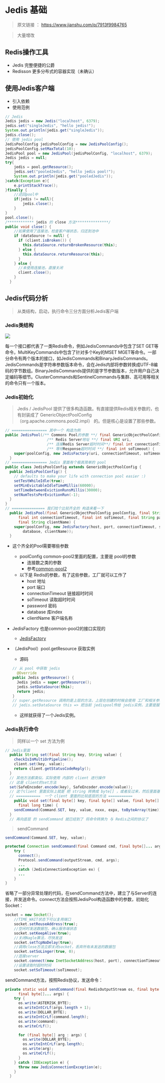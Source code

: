 # Jedis 基础

> 原文链接 ： https://www.jianshu.com/p/7913f9984765

> 大量增改

## Redis操作工具

- Jedis 完整便捷的公爵
- Redisson 更多分布式的容器实现（未确认）

## 使用Jedis客户端

- 引入依赖
- 使用范例

```java
// Jedis
Jedis jedis = new Jedis("localhost", 6379);
jedis.set("singleJedis", "hello jedis!");
System.out.println(jedis.get("singleJedis"));
jedis.close();
// 使用 jedis pool
JedisPoolConfig jedisPoolConfig = new JedisPoolConfig();
jedisPoolConfig.setMaxTotal(10);
JedisPool pool = new JedisPool(jedisPoolConfig, "localhost", 6379);
Jedis jedis = null;
try{
    jedis = pool.getResource();
    jedis.set("pooledJedis", "hello jedis pool!");
    System.out.println(jedis.get("pooledJedis"));
}catch(Exception e){
    e.printStackTrace();
}finally {
    //还回pool中
    if(jedis != null){
        jedis.close();
    }
}
pool.close();
/************ jedis 的 close 方法***************/
public void close() {
    //如果使用了连接池，检查客户端状态，归还到池中
    if (dataSource != null) {
      if (client.isBroken()) {
        this.dataSource.returnBrokenResource(this);
      } else {
        this.dataSource.returnResource(this);
      }
    } else {
      //未使用连接池，直接关闭
      client.close();
    }
  }
```

## Jedis代码分析

> 从类结构，启动，执行命令三分方面分析Jedis客户端

### Jedis类结构

![](./res/01.webp)

每一个接口都代表了一类Redis命令，例如JedisCommands中包含了SET GET等命令，MultiKeyCommands中包含了针对多个Key的MSET MGET等命令。一部分命令有两个版本的接口，如JedisCommands和BinaryJedisCommands。JedisCommands是字符串参数版本命令，会在Jedis内部将参数转换成UTF-8编码的字节数组。BinaryJedisCommands提供的是字节参数版本，允许用户自己决定编码等细节。ClusterCommands和SentinelCommands与集群、高可用等相关的命令只有一个版本。

### Jedis初始化

> Jedis / JedisPool 提供了很多构造函数。有直接提供Redis相关参数的，也有封装成了 GenericObjectPoolConfig（org.apache.commons.pool2.impl） 的。但是核心是设置了那些参数。

```java
// ================ 其中一个 构造为例
public JedisPool(/** Commons Pool的参数 **/ final GenericObjectPoolConfig poolConfig,
                   /** Redis Server地址 **/ final URI uri,
                   /** 连接Redis Server超时时间**/ final int connectionTimeout,
                   /** 等待Response超时时间 **/ final int soTimeout) {
    super(poolConfig, new JedisFactory(uri, connectionTimeout, soTimeout, null));
  }
// ================ Jedis 里面有个极其简单的 pool
public class JedisPoolConfig extends GenericObjectPoolConfig {
  public JedisPoolConfig() {
    // defaults to make your life with connection pool easier :)
    setTestWhileIdle(true);
    setMinEvictableIdleTimeMillis(60000);
    setTimeBetweenEvictionRunsMillis(30000);
    setNumTestsPerEvictionRun(-1);
  }
}
// =============== 我们找个比较齐全的 构造来看一下
  public JedisPool(final GenericObjectPoolConfig poolConfig, final String host, int port,
      final int connectionTimeout, final int soTimeout, final String password, final int database,
      final String clientName) {
    super(poolConfig, new JedisFactory(host, port, connectionTimeout, soTimeout, password,
        database, clientName));
  }
```
- 这个齐全的Pool需要哪些参数
    - poolConfig common-pool2里面的配置，主要是 pool的参数
        - 连接数之类的参数
        - 参考[common-pool2](../../001.ProgrammingLanguage/Java/08-org.apache.common-pool2/common-pool2基础介绍.md)
    - 以下是 Redis的参数，有了这些参数，工厂就可以工作了
        - host 地址
        - port 端口
        - connectionTimeout 链接超时时间
        - soTimeout 读取超时时间
        - password 密码
        - database 库index
        - clientName 客户端名称
- JedisFactory 也是common-pool2的接口实现的
    - [JedisFactory](./JedisFactory.md)

- （JedisPool）pool.getResource 获取实例
    - 源码
  ```java
  // 从 pool 中获取 jedis
    @Override
  public Jedis getResource() {
    Jedis jedis = super.getResource();
    jedis.setDataSource(this);
    return jedis;
  }
  // super.getResource 调用的是上层的方法，上层在创建的时候会使用 工厂和相关参数初始化一个 pool
  // jedis.setDataSource this => 把当前 jedispool传给 jedis实例，主要是服务于连接关闭 ： 不是真的关闭，而是把链接还给 连接池。
  ```
    - 这样就获得了一个Jedis实例。
  
### Jedis执行命令

> 同样以一个 set 方法为例
```java
// Jedis里面
  public String set(final String key, String value) {
    checkIsInMultiOrPipeline();
    client.set(key, value);
    return client.getStatusCodeReply();
  }
  // 其他方法都类似，实际使用 内部的 client 进行操作
  // 这是 client的set方法
  set(SafeEncoder.encode(key), SafeEncoder.encode(value));
  // 这个client 里面实际上就是 把 string 转换成 byte[] ，或者反过来，然后里面基本涵盖了所有的 基础操作。
  // ===========  一个 client 里面的比较底层的方法 ===========
    public void set(final byte[] key, final byte[] value, final byte[] nxxx, final byte[] expx,
      final long time) {
    sendCommand(Command.SET, key, value, nxxx, expx, toByteArray(time));
  }
  // 再向底层 的 sendCommand 就已经到了 将命令转换为 与 Redis之间的协议了
```

> sendCommand

```java
sendCommand(Command.SET, key, value);

protected Connection sendCommand(final Command cmd, final byte[]... args) {
    try {
      connect();
      Protocol.sendCommand(outputStream, cmd, args);
      ...
    } catch (JedisConnectionException ex) {
      ...
    }
}
```
省略了一部分异常处理的代码，在sendCommand方法中，建立了与Server的连接，并发送命令。connect方法会按照JedisPool构造函数中的参数，初始化Socket：
```java
socket = new Socket();
    //TIME_WAIT状态下可以复用端口
    socket.setReuseAddress(true);
    //空闲时发送数据包，确认服务端状态
    socket.setKeepAlive(true);
    //关闭Nagle算法，尽快发送
    socket.setTcpNoDelay(true);
    //调用close方法立即关闭socket，丢弃所有未发送的数据包
    socket.setSoLinger(true, 0);
    //连接server
    socket.connect(new InetSocketAddress(host, port), connectionTimeout);
    //设置读取时超时时间
    socket.setSoTimeout(soTimeout);
```
sendCommand方法，按照Redis协议，发送命令：
```java
private static void sendCommand(final RedisOutputStream os, final byte[] command,
      final byte[]... args) {
    try {
      os.write(ASTERISK_BYTE);
      os.writeIntCrLf(args.length + 1);
      os.write(DOLLAR_BYTE);
      os.writeIntCrLf(command.length);
      os.write(command);
      os.writeCrLf();

      for (final byte[] arg : args) {
        os.write(DOLLAR_BYTE);
        os.writeIntCrLf(arg.length);
        os.write(arg);
        os.writeCrLf();
      }
    } catch (IOException e) {
      throw new JedisConnectionException(e);
    }
  }
```